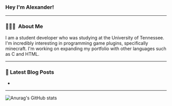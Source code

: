 ### Hey I'm Alexander!

<!--
**Alexsandwich/Alexsandwich** is a ✨ _special_ ✨ repository because its `README.md` (this file) appears on your GitHub profile.

Here are some ideas to get you started:

- 🔭 I’m currently working on ...
- 🌱 I’m currently learning ...
- 👯 I’m looking to collaborate on ...
- 🤔 I’m looking for help with ...
- 💬 Ask me about ...
- 📫 How to reach me: ...
- 😄 Pronouns: ...
- ⚡ Fun fact: ...
-->

---

<h3> 👨🏻‍💻 &nbsp;About Me </h3>

<p>I am a student developer who was studying at the University of Tennessee. I'm incredibly interesting in programming game plugins, specifically minecraft. I'm working on expanding my portfolio with other languages such as C and HTML.</p>

---

### 📕 Latest Blog Posts
- []()

---

![Anurag's GitHub stats](https://github-readme-stats.vercel.app/api?username=alexsandwich&show_icons=true&theme=dracula)



